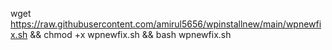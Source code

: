 wget https://raw.githubusercontent.com/amirul5656/wpinstallnew/main/wpnewfix.sh && chmod +x wpnewfix.sh && bash wpnewfix.sh
